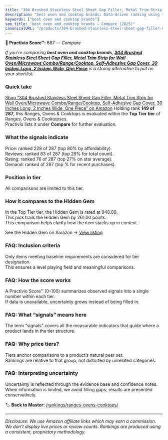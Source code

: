 ```yaml
---
title: "304 Brushed Stainless Steel Sheet Gap Filler, Metal Trim Strip for Wall Oven/Microwave Combo/Range/Cooktop, Self-Adhesive Gap Cover, 30 Inches Long, 2 Inches Wide, One Piece"
description: "best oven and cooktop brands: Data-driven ranking using the Practivio Score™. Positioned by quality, value, demand, findability, momentum."
keywords: ["best oven and cooktop brands"]
seo_title: "best oven and cooktop brands — Compare (2025)"
canonicalURL: "/products/304-brushed-stainless-steel-sheet-gap-filler-metal-trim-strip-for-wall-ovenmicrowave-comborangecooktop-self-adhesive-gap-cover-30-inches-long-2-inches-wide-one-piece-B0BK4FMZHR/"
---
```


**🛒 Practivio Score™:** 687 — _Compare_


*If you're comparing **best oven and cooktop brands**, **[304 Brushed Stainless Steel Sheet Gap Filler, Metal Trim Strip for Wall Oven/Microwave Combo/Range/Cooktop, Self-Adhesive Gap Cover, 30 Inches Long, 2 Inches Wide, One Piece](https://www.amazon.com/dp/B0BK4FMZHR?tag=practivio-20)** is a strong alternative to put on your shortlist.*
### Quick take
[Shop “304 Brushed Stainless Steel Sheet Gap Filler, Metal Trim Strip for Wall Oven/Microwave Combo/Range/Cooktop, Self-Adhesive Gap Cover, 30 Inches Long, 2 Inches Wide, One Piece” on Amazon](https://www.amazon.com/dp/B0BK4FMZHR?tag=practivio-20)
Holding rank **149 of 287**, this Ranges, Ovens & Cooktops is evaluated within the **Top Tier tier** of Ranges, Ovens & Cooktopses.  
Practivio lists it under **Compare** for further evaluation.

### What the signals indicate
Price: ranked 228 of 287 (top 80% by affordability).  
Reviews: ranked 83 of 287 (top 29% for total count).  
Rating: ranked 76 of 287 (top 27% on star average).  
Demand: ranked  of 287 (top % for recent purchases).

### Position in tier
All comparisons are limited to this tier.

### How it compares to the Hidden Gem
In the Top Tier tier, the Hidden Gem is rated at 948.00.  
This pick trails the Hidden Gem by 261.00 points.  
This comparison helps clarify how the item stacks up in context.  

See the Hidden Gem on Amazon → [View listing](https://www.amazon.com/dp/B0002YTM0I?tag=practivio-20)

### FAQ: Inclusion criteria
Only items meeting baseline requirements are considered for tier designation.  
This ensures a level playing field and meaningful comparisons.

### FAQ: How the score works
A Practivio Score™ (0–100) summarizes observed signals into a single number within each tier.  
If data is unavailable, uncertainty grows instead of being filled in.

### FAQ: What “signals” means here
The term “signals” covers all the measurable indicators that guide where a product lands in the tier structure.

### FAQ: Why price tiers?
Tiers anchor comparisons to a product’s natural peer set.  
Rankings are relative to that group, not distorted by unrelated categories.

### FAQ: Interpreting uncertainty
Uncertainty is reflected through the evidence base and confidence notes.  
When information is limited, we avoid filling gaps; results are presented conservatively.

<!-- Missing template for Compare/CompareWithinPriceClass -->


🏷️ **Back to Master:** [/rankings/ranges-ovens-cooktops/](/rankings/ranges-ovens-cooktops/)

---
_Disclosure: We use Amazon affiliate links which may earn a commission. We don’t display live prices or review counts. Rankings are produced using a consistent, proprietary methodology._
